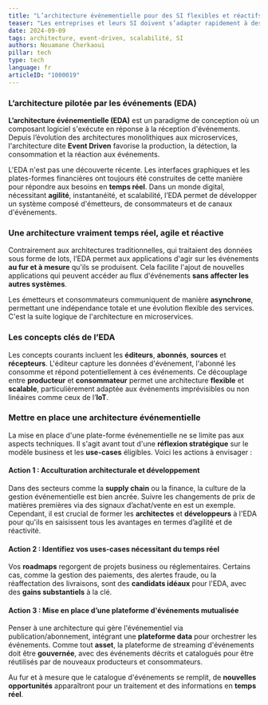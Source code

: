 ```yaml
---
title: "L’architecture événementielle pour des SI flexibles et réactifs"
teaser: "Les entreprises et leurs SI doivent s’adapter rapidement à des évolutions nécessitant instantanéité, haute disponibilité, scalabilité et ouverture. L’architecture « Event-Driven » est une solution clé pour intégrer ces concepts dans les stratégies techniques et organisationnelles."
date: 2024-09-09
tags: architecture, event-driven, scalabilité, SI
authors: Nouamane Cherkaoui
pillar: tech
type: tech
language: fr
articleID: "1000019"
---
```


### **L’architecture pilotée par les événements (EDA)**

**L’architecture événementielle (EDA)** est un paradigme de conception où un composant logiciel s'exécute en réponse à la réception d'événements. Depuis l’évolution des architectures monolithiques aux microservices, l'architecture dite **Event Driven** favorise la production, la détection, la consommation et la réaction aux événements.

L'EDA n'est pas une découverte récente. Les interfaces graphiques et les plates-formes financières ont toujours été construites de cette manière pour répondre aux besoins en **temps réel**. Dans un monde digital, nécessitant **agilité**, instantanéité, et scalabilité, l’EDA permet de développer un système composé d'émetteurs, de consommateurs et de canaux d'événements.

### **Une architecture vraiment temps réel, agile et réactive**

Contrairement aux architectures traditionnelles, qui traitaient des données sous forme de lots, l’EDA permet aux applications d'agir sur les événements **au fur et à mesure** qu'ils se produisent. Cela facilite l'ajout de nouvelles applications qui peuvent accéder au flux d'événements **sans affecter les autres systèmes**.

Les émetteurs et consommateurs communiquent de manière **asynchrone**, permettant une indépendance totale et une évolution flexible des services. C'est la suite logique de l'architecture en microservices.

### **Les concepts clés de l’EDA**

Les concepts courants incluent les **éditeurs**, **abonnés**, **sources** et **récepteurs**. L'éditeur capture les données d'événement, l'abonné les consomme et répond potentiellement à ces événements. Ce découplage entre **producteur** et **consommateur** permet une architecture **flexible** et **scalable**, particulièrement adaptée aux événements imprévisibles ou non linéaires comme ceux de l’**IoT**.

### **Mettre en place une architecture événementielle**

La mise en place d'une plate-forme événementielle ne se limite pas aux aspects techniques. Il s'agit avant tout d'une **réflexion stratégique** sur le modèle business et les **use-cases** éligibles. Voici les actions à envisager :

#### **Action 1 : Acculturation architecturale et développement**

Dans des secteurs comme la **supply chain** ou la finance, la culture de la gestion événementielle est bien ancrée. Suivre les changements de prix de matières premières via des signaux d’achat/vente en est un exemple. Cependant, il est crucial de former les **architectes** et **développeurs** à l'EDA pour qu'ils en saisissent tous les avantages en termes d’agilité et de réactivité.

#### **Action 2 : Identifiez vos uses-cases nécessitant du temps réel**

Vos **roadmaps** regorgent de projets business ou réglementaires. Certains cas, comme la gestion des paiements, des alertes fraude, ou la réaffectation des livraisons, sont des **candidats idéaux** pour l'EDA, avec des **gains substantiels** à la clé.

#### **Action 3 : Mise en place d’une plateforme d'événements mutualisée**

Penser à une architecture qui gère l'événementiel via publication/abonnement, intégrant une **plateforme data** pour orchestrer les événements. Comme tout **asset**, la plateforme de streaming d'événements doit être **gouvernée**, avec des événements décrits et catalogués pour être réutilisés par de nouveaux producteurs et consommateurs.

Au fur et à mesure que le catalogue d'événements se remplit, de **nouvelles opportunités** apparaîtront pour un traitement et des informations en **temps réel**.
